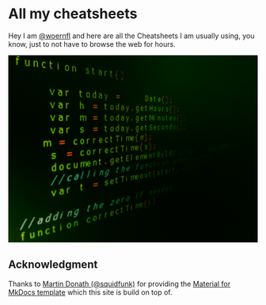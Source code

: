 # All my cheatsheets

Hey I am [@woernfl](https://twitter.com/woernfl) and here are all the Cheatsheets I am usually using, you know, just to not have to browse the web for hours.

![Code](assets/images/code.jpeg "Code")

## Acknowledgment

Thanks to [Martin Donath (@squidfunk)](https://github.com/squidfunk) for providing the [Material for MkDocs template](https://squidfunk.github.io/mkdocs-material/) which this site is build on top of.

